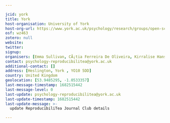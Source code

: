 ```yaml
---

jcid: york
title: York
host-organisation: University of York
host-org-url: https://www.york.ac.uk/psychology/research/groups/open-science/
osf: wz463
zotero: null
website: 
twitter: 
signup: 
organisers: [Emma Sullivan, CÃ¡tia Ferreira De Oliveira, Kirralise Hansford]
contact: psychology-reproducibilitea@york.ac.uk
additional-contact: []
address: [Heslington, York , YO10 5DD]
country: United Kingdom
geolocation: [53.9485295, -1.0533357]
last-message-timestamp: 1682515442
last-message-level: 0
last-update: psychology-reproducibilitea@york.ac.uk
last-update-timestamp: 1682515442
last-update-message: >-
  update ReproducibiliTea Journal Club details

---
```



